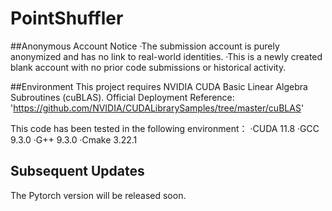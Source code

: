 # PointShuffler
##Anonymous Account Notice
 ·The submission account is purely anonymized and has no link to real-world identities.
 ·This is a newly created blank account with no prior code submissions or historical activity.

##Environment
This project requires NVIDIA CUDA Basic Linear Algebra Subroutines (cuBLAS).
Official Deployment Reference: 'https://github.com/NVIDIA/CUDALibrarySamples/tree/master/cuBLAS'

This code has been tested in the following environment：
  ·CUDA 11.8
  ·GCC 9.3.0
  ·G++ 9.3.0
  ·Cmake 3.22.1

## Subsequent Updates
  The Pytorch version will be released soon.
